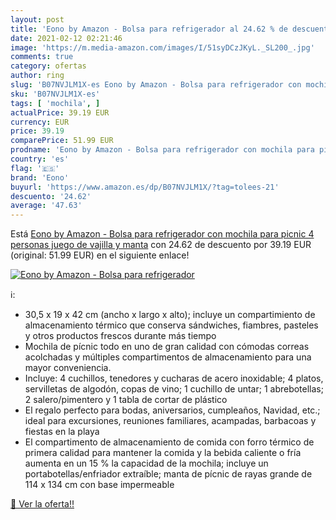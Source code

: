 ```yaml
---
layout: post
title: 'Eono by Amazon - Bolsa para refrigerador al 24.62 % de descuento'
date: 2021-02-12 02:21:46
image: 'https://m.media-amazon.com/images/I/51syDCzJKyL._SL200_.jpg'
comments: true
category: ofertas
author: ring
slug: 'B07NVJLM1X-es Eono by Amazon - Bolsa para refrigerador con mochila para...'
sku: 'B07NVJLM1X-es'
tags: [ 'mochila', ]
actualPrice: 39.19 EUR
currency: EUR
price: 39.19
comparePrice: 51.99 EUR
prodname: 'Eono by Amazon - Bolsa para refrigerador con mochila para picnic  4 personas  juego de vajilla y manta'
country: 'es'
flag: '🇪🇸'
brand: 'Eono'
buyurl: 'https://www.amazon.es/dp/B07NVJLM1X/?tag=tolees-21'
descuento: '24.62'
average: '47.63'
---
```


Está [Eono by Amazon - Bolsa para refrigerador con mochila para picnic  4 personas  juego de vajilla y manta](https://www.amazon.es/dp/B07NVJLM1X/?tag=tolees-21) con 24.62 de descuento por 39.19 EUR (original: 51.99 EUR) en el siguiente enlace!

[![Eono by Amazon - Bolsa para refrigerador](https://m.media-amazon.com/images/I/51syDCzJKyL._SL200_.jpg)](https://www.amazon.es/dp/B07NVJLM1X/?tag=tolees-21)

ℹ️:

- 30,5 x 19 x 42 cm (ancho x largo x alto); incluye un compartimiento de almacenamiento térmico que conserva sándwiches, fiambres, pasteles y otros productos frescos durante más tiempo
- Mochila de pícnic todo en uno de gran calidad con cómodas correas acolchadas y múltiples compartimentos de almacenamiento para una mayor conveniencia.
- Incluye: 4 cuchillos, tenedores y cucharas de acero inoxidable; 4 platos, servilletas de algodón, copas de vino; 1 cuchillo de untar; 1 abrebotellas; 2 salero/pimentero y 1 tabla de cortar de plástico
- El regalo perfecto para bodas, aniversarios, cumpleaños, Navidad, etc.; ideal para excursiones, reuniones familiares, acampadas, barbacoas y fiestas en la playa
- El compartimento de almacenamiento de comida con forro térmico de primera calidad para mantener la comida y la bebida caliente o fría aumenta en un 15 % la capacidad de la mochila; incluye un portabotellas/enfriador extraíble; manta de pícnic de rayas grande de 114 x 134 cm con base impermeable

[🛒 Ver la oferta!!](https://www.amazon.es/dp/B07NVJLM1X/?tag=tolees-21)
